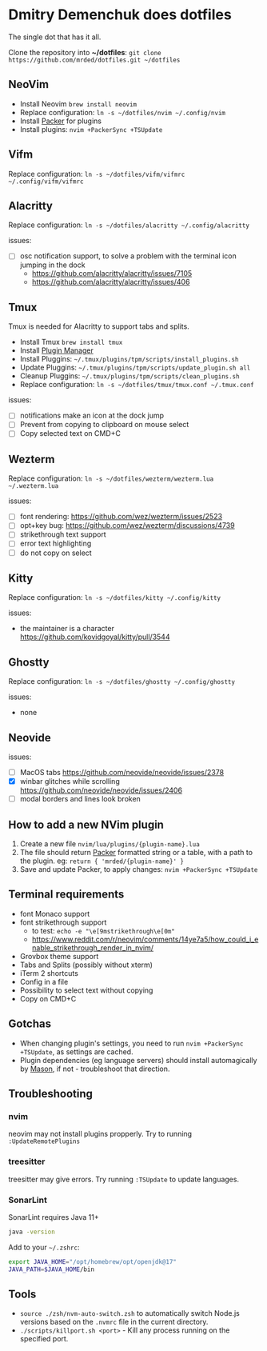 # Dmitry Demenchuk does dotfiles

The single dot that has it all.

Clone the repository into **~/dotfiles**: `git clone https://github.com/mrded/dotfiles.git ~/dotfiles`

## NeoVim

- Install Neovim `brew install neovim`
- Replace configuration: `ln -s ~/dotfiles/nvim ~/.config/nvim`
- Install [Packer](https://github.com/wbthomason/packer.nvim) for plugins
- Install plugins: `nvim +PackerSync +TSUpdate`

## Vifm

Replace configuration: `ln -s ~/dotfiles/vifm/vifmrc ~/.config/vifm/vifmrc`

## Alacritty

Replace configuration: `ln -s ~/dotfiles/alacritty ~/.config/alacritty`

issues:

- [ ] osc notification support, to solve a problem with the terminal icon jumping in the dock
  - https://github.com/alacritty/alacritty/issues/7105
  - https://github.com/alacritty/alacritty/issues/406

## Tmux

Tmux is needed for Alacritty to support tabs and splits.

- Install Tmux `brew install tmux`
- Install [Plugin Manager](https://github.com/tmux-plugins/tpm)
- Install Pluggins: `~/.tmux/plugins/tpm/scripts/install_plugins.sh`
- Update Pluggins: `~/.tmux/plugins/tpm/scripts/update_plugin.sh all`
- Cleanup Pluggins: `~/.tmux/plugins/tpm/scripts/clean_plugins.sh`
- Replace configuration: `ln -s ~/dotfiles/tmux/tmux.conf ~/.tmux.conf`

issues:

- [ ] notifications make an icon at the dock jump
- [ ] Prevent from copying to clipboard on mouse select
- [ ] Copy selected text on CMD+C

## Wezterm

Replace configuration: `ln -s ~/dotfiles/wezterm/wezterm.lua ~/.wezterm.lua`

issues:

- [ ] font rendering: https://github.com/wez/wezterm/issues/2523
- [ ] opt+key bug: https://github.com/wez/wezterm/discussions/4739
- [ ] strikethrough text support
- [ ] error text highlighting
- [ ] do not copy on select

## Kitty

Replace configuration: `ln -s ~/dotfiles/kitty ~/.config/kitty`

issues:

- the maintainer is a character https://github.com/kovidgoyal/kitty/pull/3544

## Ghostty

Replace configuration: `ln -s ~/dotfiles/ghostty ~/.config/ghostty`

issues:

- none

## Neovide

issues:

- [ ] MacOS tabs https://github.com/neovide/neovide/issues/2378
- [x] winbar glitches while scrolling https://github.com/neovide/neovide/issues/2406
- [ ] modal borders and lines look broken

## How to add a new NVim plugin

1. Create a new file `nvim/lua/plugins/{plugin-name}.lua`
2. The file should return [Packer](https://github.com/wbthomason/packer.nvim) formatted string or a table, with a path to the plugin. eg: `return { 'mrded/{plugin-name}' }`
3. Save and update Packer, to apply changes: `nvim +PackerSync +TSUpdate`

## Terminal requirements

- font Monaco support
- font strikethrough support
  - to test: `echo -e "\e[9mstrikethrough\e[0m"`
  - https://www.reddit.com/r/neovim/comments/14ye7a5/how_could_i_enable_strikethrough_render_in_nvim/
- Grovbox theme support
- Tabs and Splits (possibly without xterm)
- iTerm 2 shortcuts
- Config in a file
- Possibility to select text without copying
- Copy on CMD+C

## Gotchas

- When changing plugin's settings, you need to run `nvim +PackerSync +TSUpdate`, as settings are cached.
- Plugin dependencies (eg language servers) should install automagically by [Mason](https://github.com/williamboman/mason.nvim), if not - troubleshoot that direction.

## Troubleshooting

### nvim

neovim may not install plugins propperly. Try to running `:UpdateRemotePlugins`

### treesitter

treesitter may give errors. Try running `:TSUpdate` to update languages.

### SonarLint

SonarLint requires Java 11+

```bash
java -version
```

Add to your `~/.zshrc`:

```bash
export JAVA_HOME="/opt/homebrew/opt/openjdk@17"
JAVA_PATH=$JAVA_HOME/bin
```

## Tools

- `source ./zsh/nvm-auto-switch.zsh` to automatically switch Node.js versions based on the `.nvmrc` file in the current directory.
- `./scripts/killport.sh <port>` - Kill any process running on the specified port.

